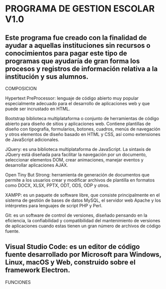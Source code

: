 # PROGRAMA DE GESTION ESCOLAR V1.0
Este programa fue creado con la finalidad de ayudar a aquellas instituciones sin recursos o conocimientos para pagar este tipo de programas que ayudaría de gran forma los procesos y registros de información relativa a la institución y sus alumnos.
--------------------------------------------------------------------------------------------------------------------------------------------------------------------------------------------------------------------------------------------------------------------------------
COMPOSICION

Hypertext PreProcessor: lenguaje de código abierto muy popular especialmente adecuado para el desarrollo de aplicaciones web y que puede ser incrustado en HTML. 

Bootstrap biblioteca multiplataforma o conjunto de herramientas de código abierto para diseño de sitios y aplicaciones web. Contiene plantillas de diseño con tipografía, formularios, botones, cuadros, menús de navegación y otros elementos de diseño basado en HTML y CSS, así como extensiones de JavaScript adicionales. 

JQuery: es una biblioteca multiplataforma de JavaScript. La sintaxis de JQuery está diseñada para facilitar la navegación por un documento, seleccionar elementos DOM, crear animaciones, manejar eventos y desarrollar aplicaciones AJAX. 

Open Tiny But Strong: herramienta de generación de documentos que permite a los usuarios crear y modificar archivos de plantilla en formatos como DOCX, XLSX, PPTX, ODT, ODS, ODP y otros. 

XAMPP: es un paquete de software libre, que consiste principalmente en el sistema de gestión de bases de datos MySQL, el servidor web Apache y los intérpretes para lenguajes de script PHP y Perl.

Git: es un software de control de versiones, diseñado pensando en la eficiencia, la confiabilidad y compatibilidad del mantenimiento de versiones de aplicaciones cuando estas tienen un gran número de archivos de código
fuente. 

Visual Studio Code: es un editor de código fuente desarrollado por Microsoft para Windows, Linux, macOS y Web, construido sobre el framework Electron.  
--------------------------------------------------------------------------------------------------------------------------------------------------------------------------------------------------------------------------------------------------------------------------------
FUNCIONES
